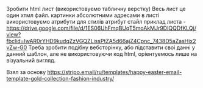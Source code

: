 Зробити html лист (використовуємо табличну верстку)
Весь лист це один хтмл файл. картинки абсолютними адресами в листі використовуємо атрибути для стилів атрибут стайл
приклад листа - https://drive.google.com/file/d/1ES06UhFmqBUqT5moAkMJr9DIQQDfKLQj/view?fbclid=IwAR0rYHD9kudqZzVGQZLissPtZA5d66ajZ4Cpnc_7438D5aZasHix2vZw-G0
Треба зробити подібну вебсторінку, або підставити своі данні у данний шаблон, але не використовуючи код html, оріентуемось лише на візуальний вигляд.

Взял за основу https://stripo.email/ru/templates/happy-easter-email-template-gold-collection-fashion-industry/
